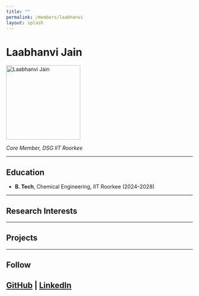 ```yaml
---
title: ""
permalink: /members/laabhanvi
layout: splash
---
```




# Laabhanvi Jain

<img src="{{ site.baseurl }}/assets/images/members/y25/laabhanvi.jpg" width="200" height="200" alt="Laabhanvi Jain">


*Core Member, DSG IIT Roorkee*

---

## Education  
- **B. Tech**, Chemical Engineering, IIT Roorkee (2024–2028)    
---

## Research Interests  


---

## Projects  



---

## Follow
[GitHub](https://github.com/laabhanvijain) | [LinkedIn](https://www.linkedin.com/in/laabhanvi-jain-491142313?utm_source=share&utm_campaign=share_via&utm_content=profile&utm_medium=android_app) 
---